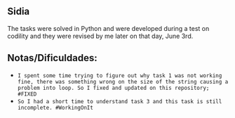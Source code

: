 ## Sidia

The tasks were solved in Python and were developed during a test on codility and they were revised by me later on that day, June 3rd.

## Notas/Dificuldades:

- `I spent some time trying to figure out why task 1 was not working fine, there was something wrong on the size of the string causing a problem into loop. So I fixed and updated on this repository; #FIXED`
- `So I had a short time to understand task 3 and this task is still incomplete. #WorkingOnIt`
